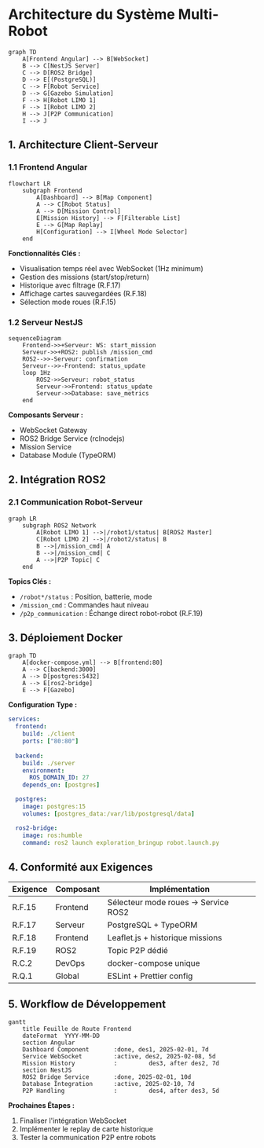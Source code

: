 # Architecture du Système Multi-Robot

```mermaid
graph TD
    A[Frontend Angular] --> B[WebSocket]
    B --> C[NestJS Server]
    C --> D[ROS2 Bridge]
    D --> E[(PostgreSQL)]
    C --> F[Robot Service]
    D --> G[Gazebo Simulation]
    F --> H[Robot LIMO 1]
    F --> I[Robot LIMO 2]
    H --> J[P2P Communication]
    I --> J
```

## 1. Architecture Client-Serveur

### 1.1 Frontend Angular
```mermaid
flowchart LR
    subgraph Frontend
        A[Dashboard] --> B[Map Component]
        A --> C[Robot Status]
        A --> D[Mission Control]
        E[Mission History] --> F[Filterable List]
        E --> G[Map Replay]
        H[Configuration] --> I[Wheel Mode Selector]
    end
```

**Fonctionnalités Clés :**
- Visualisation temps réel avec WebSocket (1Hz minimum)
- Gestion des missions (start/stop/return)
- Historique avec filtrage (R.F.17)
- Affichage cartes sauvegardées (R.F.18)
- Sélection mode roues (R.F.15)

### 1.2 Serveur NestJS
```mermaid
sequenceDiagram
    Frontend->>+Serveur: WS: start_mission
    Serveur->>+ROS2: publish /mission_cmd
    ROS2-->>-Serveur: confirmation
    Serveur-->>-Frontend: status_update
    loop 1Hz
        ROS2->>Serveur: robot_status
        Serveur->>Frontend: status_update
        Serveur->>Database: save_metrics
    end
```

**Composants Serveur :**
- WebSocket Gateway
- ROS2 Bridge Service (rclnodejs)
- Mission Service
- Database Module (TypeORM)

## 2. Intégration ROS2

### 2.1 Communication Robot-Serveur
```mermaid
graph LR
    subgraph ROS2 Network
        A[Robot LIMO 1] -->|/robot1/status| B[ROS2 Master]
        C[Robot LIMO 2] -->|/robot2/status| B
        B -->|/mission_cmd| A
        B -->|/mission_cmd| C
        A -->|P2P Topic| C
    end
```

**Topics Clés :**
- `/robot*/status` : Position, batterie, mode
- `/mission_cmd` : Commandes haut niveau
- `/p2p_communication` : Échange direct robot-robot (R.F.19)

## 3. Déploiement Docker

```mermaid
graph TD
    A[docker-compose.yml] --> B[frontend:80]
    A --> C[backend:3000]
    A --> D[postgres:5432]
    A --> E[ros2-bridge]
    E --> F[Gazebo]
```

**Configuration Type :**
```yaml
services:
  frontend:
    build: ./client
    ports: ["80:80"]
    
  backend:
    build: ./server
    environment:
      ROS_DOMAIN_ID: 27
    depends_on: [postgres]

  postgres:
    image: postgres:15
    volumes: [postgres_data:/var/lib/postgresql/data]

  ros2-bridge:
    image: ros:humble
    command: ros2 launch exploration_bringup robot.launch.py
```

## 4. Conformité aux Exigences

| Exigence | Composant | Implémentation |
|----------|-----------|----------------|
| R.F.15 | Frontend | Sélecteur mode roues → Service ROS2 |
| R.F.17 | Serveur | PostgreSQL + TypeORM |
| R.F.18 | Frontend | Leaflet.js + historique missions |
| R.F.19 | ROS2 | Topic P2P dédié |
| R.C.2 | DevOps | docker-compose unique |
| R.Q.1 | Global | ESLint + Prettier config |

## 5. Workflow de Développement

```mermaid
gantt
    title Feuille de Route Frontend
    dateFormat  YYYY-MM-DD
    section Angular
    Dashboard Component       :done, des1, 2025-02-01, 7d
    Service WebSocket         :active, des2, 2025-02-08, 5d
    Mission History           :         des3, after des2, 7d
    section NestJS
    ROS2 Bridge Service       :done, 2025-02-01, 10d
    Database Integration      :active, 2025-02-10, 7d
    P2P Handling              :         des4, after des3, 5d
```

**Prochaines Étapes :**
1. Finaliser l'intégration WebSocket
2. Implémenter le replay de carte historique
3. Tester la communication P2P entre robots